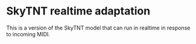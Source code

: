 # SkyTNT realtime adaptation

This is a version of the SkyTNT model that can run in realtime in response to incoming MIDI.




